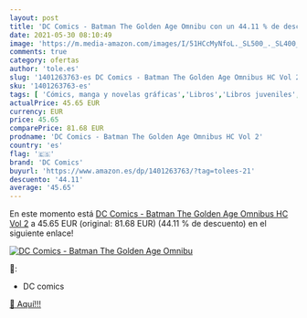 ```yaml
---
layout: post
title: 'DC Comics - Batman The Golden Age Omnibu con un 44.11 % de descuento'
date: 2021-05-30 08:10:49
image: 'https://m.media-amazon.com/images/I/51HCcMyNfoL._SL500_._SL400_.jpg'
comments: true
category: ofertas
author: 'tole.es'
slug: '1401263763-es DC Comics - Batman The Golden Age Omnibus HC Vol 2'
sku: '1401263763-es'
tags: [ 'Cómics, manga y novelas gráficas','Libros','Libros juveniles','dc comics', ]
actualPrice: 45.65 EUR
currency: EUR
price: 45.65
comparePrice: 81.68 EUR
prodname: 'DC Comics - Batman The Golden Age Omnibus HC Vol 2'
country: 'es'
flag: '🇪🇸'
brand: 'DC Comics'
buyurl: 'https://www.amazon.es/dp/1401263763/?tag=tolees-21'
descuento: '44.11'
average: '45.65'
---
```


En este momento está [DC Comics - Batman The Golden Age Omnibus HC Vol 2](https://www.amazon.es/dp/1401263763/?tag=tolees-21) a 45.65 EUR (original: 81.68 EUR) (44.11 %  de descuento) en el siguiente enlace!

[![DC Comics - Batman The Golden Age Omnibu](https://m.media-amazon.com/images/I/51HCcMyNfoL._SL500_._SL400_.jpg)](https://www.amazon.es/dp/1401263763/?tag=tolees-21)

🔎:

- DC comics

[🛒 Aquí!!!](https://www.amazon.es/dp/1401263763/?tag=tolees-21)
